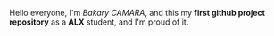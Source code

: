 Hello everyone, I'm *Bakary CAMARA*, and this my **first github project repository** as a **ALX** student, and I'm proud of it.